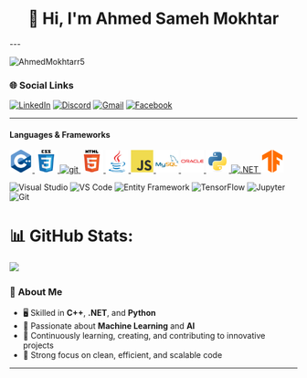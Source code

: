  
<h1 align="center">👋 Hi, I'm Ahmed Sameh Mokhtar </h1>
---
<p align="left"> <img src="https://komarev.com/ghpvc/?username=AhmedMokhtarr5&label=Profile%20views&color=0e75b6&style=flat" alt="AhmedMokhtarr5" /> </p>

### 🌐 **Social Links**
[![LinkedIn](https://img.shields.io/badge/LinkedIn-%230077B5.svg?logo=linkedin&logoColor=white)](www.linkedin.com/in/ahmed-sameh-mokhtar-277834243)
[![Discord](https://img.shields.io/badge/Discord-%237289DA.svg?logo=discord&logoColor=white)](http://Discordapp.com/users/707122032256614400)
[![Gmail](https://img.shields.io/badge/Gmail-D14836?logo=gmail&logoColor=white)](mailto:Ahmedsameh1591972@gmail.com)
[![Facebook](https://img.shields.io/badge/Facebook-1877F2?logo=facebook&logoColor=white)]([https://www.facebook.com/your-profile-link](https://www.facebook.com/profile.php?id=100013831753042))



---


#### **Languages & Frameworks**  
<p align="left">
  <a href="https://www.w3schools.com/cpp/" target="_blank" rel="noreferrer"> <img src="https://raw.githubusercontent.com/devicons/devicon/master/icons/cplusplus/cplusplus-original.svg" alt="cplusplus" width="40" height="40"/> </a>
  <a href="https://www.w3schools.com/css/" target="_blank" rel="noreferrer"> <img src="https://raw.githubusercontent.com/devicons/devicon/master/icons/css3/css3-original-wordmark.svg" alt="css3" width="40" height="40"/> </a>
  <a href="https://git-scm.com/" target="_blank" rel="noreferrer"> <img src="https://www.vectorlogo.zone/logos/git-scm/git-scm-icon.svg" alt="git" width="40" height="40"/> </a>
  <a href="https://www.w3.org/html/" target="_blank" rel="noreferrer"> <img src="https://raw.githubusercontent.com/devicons/devicon/master/icons/html5/html5-original-wordmark.svg" alt="html5" width="40" height="40"/> </a>
  <a href="https://www.java.com" target="_blank" rel="noreferrer"> <img src="https://raw.githubusercontent.com/devicons/devicon/master/icons/java/java-original.svg" alt="java" width="40" height="40"/> </a>
  <a href="https://developer.mozilla.org/en-US/docs/Web/JavaScript" target="_blank" rel="noreferrer"> <img src="https://raw.githubusercontent.com/devicons/devicon/master/icons/javascript/javascript-original.svg" alt="javascript" width="40" height="40"/> </a>
  <a href="https://www.mysql.com/" target="_blank" rel="noreferrer"> <img src="https://raw.githubusercontent.com/devicons/devicon/master/icons/mysql/mysql-original-wordmark.svg" alt="mysql" width="40" height="40"/> </a>
  <a href="https://www.oracle.com/" target="_blank" rel="noreferrer"> <img src="https://raw.githubusercontent.com/devicons/devicon/master/icons/oracle/oracle-original.svg" alt="oracle" width="40" height="40"/> </a>
  <a href="https://www.python.org" target="_blank" rel="noreferrer"> <img src="https://raw.githubusercontent.com/devicons/devicon/master/icons/python/python-original.svg" alt="python" width="40" height="40"/> </a>
  <a href="https://dotnet.microsoft.com/" target="_blank" rel="noreferrer" style="text-align: center;">
  <img src="https://upload.wikimedia.org/wikipedia/commons/e/ee/.NET_Core_Logo.svg" alt=".NET" width="50" height="50"/>
</a>
  <a href="https://www.tensorflow.org/" target="_blank" rel="noreferrer"> <img src="https://raw.githubusercontent.com/devicons/devicon/master/icons/tensorflow/tensorflow-original.svg" alt="tensorflow" width="40" height="40"/> </a>
</p>

![Visual Studio](https://img.shields.io/badge/Visual%20Studio-5C2D91?style=flat&logo=visual-studio&logoColor=white) ![VS Code](https://img.shields.io/badge/VS%20Code-0078d7?style=flat&logo=visual-studio-code&logoColor=white) ![Entity Framework](https://img.shields.io/badge/Entity%20Framework-512BD4?style=flat&logo=.net&logoColor=white) ![TensorFlow](https://img.shields.io/badge/TensorFlow-FF6F00?style=flat&logo=tensorflow&logoColor=white) ![Jupyter](https://img.shields.io/badge/Jupyter-F37626?style=flat&logo=jupyter&logoColor=white) ![Git](https://img.shields.io/badge/Git-F05032?style=flat&logo=git&logoColor=white)


# 📊 GitHub Stats:
![](https://github-readme-stats.vercel.app/api/top-langs/?username=AhmedMokhtarr5&theme=bear&hide_border=false&include_all_commits=true&count_private=false&layout=compact)
### 🚀 **About Me**
- 🖥️ Skilled in **C++**, **.NET**, and **Python**  
- 🤖 Passionate about **Machine Learning** and **AI**  
- 🎯 Continuously learning, creating, and contributing to innovative projects  
- 🔧 Strong focus on clean, efficient, and scalable code  

---


